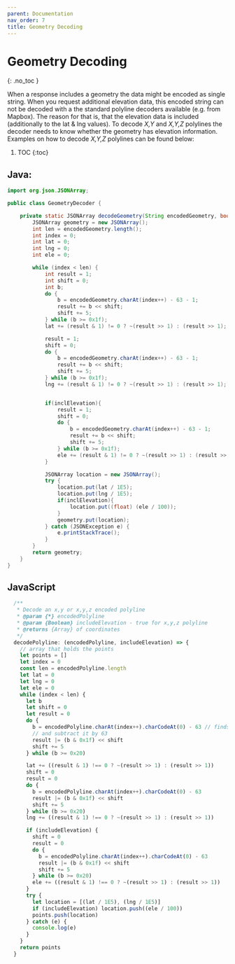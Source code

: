```yaml
---
parent: Documentation
nav_order: 7
title: Geometry Decoding
---
```


# Geometry Decoding
{: .no_toc }

When a response includes a geometry the data might be encoded as single string.
When you request additional elevation data, this encoded string can not be decoded with a the standard polyline decoders available (e.g. from Mapbox).
The reason for that is, that the elevation data is included (additionally to the lat & lng values).
To decode _X,Y_ and _X,Y,Z_ polylines the decoder needs to know whether the geometry has elevation information.
Examples on how to decode _X,Y,Z_ polylines can be found below:

1. TOC
{:toc}

## Java:

```java
import org.json.JSONArray;

public class GeometryDecoder {

    private static JSONArray decodeGeometry(String encodedGeometry, boolean inclElevation) {
        JSONArray geometry = new JSONArray();
        int len = encodedGeometry.length();
        int index = 0;
        int lat = 0;
        int lng = 0;
        int ele = 0;

        while (index < len) {
            int result = 1;
            int shift = 0;
            int b;
            do {
                b = encodedGeometry.charAt(index++) - 63 - 1;
                result += b << shift;
                shift += 5;
            } while (b >= 0x1f);
            lat += (result & 1) != 0 ? ~(result >> 1) : (result >> 1);

            result = 1;
            shift = 0;
            do {
                b = encodedGeometry.charAt(index++) - 63 - 1;
                result += b << shift;
                shift += 5;
            } while (b >= 0x1f);
            lng += (result & 1) != 0 ? ~(result >> 1) : (result >> 1);


            if(inclElevation){
                result = 1;
                shift = 0;
                do {
                    b = encodedGeometry.charAt(index++) - 63 - 1;
                    result += b << shift;
                    shift += 5;
                } while (b >= 0x1f);
                ele += (result & 1) != 0 ? ~(result >> 1) : (result >> 1);
            }

            JSONArray location = new JSONArray();
            try {
                location.put(lat / 1E5);
                location.put(lng / 1E5);
                if(inclElevation){
                    location.put((float) (ele / 100));
                }
                geometry.put(location);
            } catch (JSONException e) {
                e.printStackTrace();
            }
        }
        return geometry;
    }
}
```

## JavaScript

```js
  /**
   * Decode an x,y or x,y,z encoded polyline
   * @param {*} encodedPolyline
   * @param {Boolean} includeElevation - true for x,y,z polyline
   * @returns {Array} of coordinates
   */
  decodePolyline: (encodedPolyline, includeElevation) => {
    // array that holds the points
    let points = []
    let index = 0
    const len = encodedPolyline.length
    let lat = 0
    let lng = 0
    let ele = 0
    while (index < len) {
      let b
      let shift = 0
      let result = 0
      do {
        b = encodedPolyline.charAt(index++).charCodeAt(0) - 63 // finds ascii
        // and subtract it by 63
        result |= (b & 0x1f) << shift
        shift += 5
      } while (b >= 0x20)

      lat += ((result & 1) !== 0 ? ~(result >> 1) : (result >> 1))
      shift = 0
      result = 0
      do {
        b = encodedPolyline.charAt(index++).charCodeAt(0) - 63
        result |= (b & 0x1f) << shift
        shift += 5
      } while (b >= 0x20)
      lng += ((result & 1) !== 0 ? ~(result >> 1) : (result >> 1))

      if (includeElevation) {
        shift = 0
        result = 0
        do {
          b = encodedPolyline.charAt(index++).charCodeAt(0) - 63
          result |= (b & 0x1f) << shift
          shift += 5
        } while (b >= 0x20)
        ele += ((result & 1) !== 0 ? ~(result >> 1) : (result >> 1))
      }
      try {
        let location = [(lat / 1E5), (lng / 1E5)]
        if (includeElevation) location.push((ele / 100))
        points.push(location)
      } catch (e) {
        console.log(e)
      }
    }
    return points
  }
```
